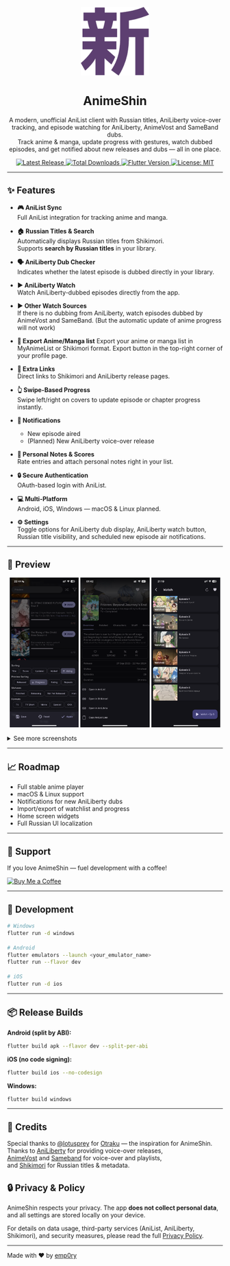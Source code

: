 <p align="center">
  <img src="https://github.com/emp0ry/AnimeShin/blob/main/assets/icons/about.png?raw=true" width="160" alt="AnimeShin Logo">
</p>

<h1 align="center">AnimeShin</h1>
<p align="center">
  A modern, unofficial AniList client with Russian titles, AniLiberty voice-over tracking, and episode watching for AniLiberty, AnimeVost and SameBand dubs.
  <br>
  Track anime & manga, update progress with gestures, watch dubbed episodes, and get notified about new releases and dubs — all in one place.
</p>

<p align="center">
  <a href="https://github.com/emp0ry/AnimeShin/releases/latest">
    <img src="https://img.shields.io/github/v/release/emp0ry/AnimeShin?logo=github&color=5865F2" alt="Latest Release">
  </a>
  <a href="https://img.shields.io/github/downloads/emp0ry/AnimeShin/total?color=ff6d00&label=Total%20Downloads">
    <img src="https://img.shields.io/github/downloads/emp0ry/AnimeShin/total?color=ff6d00&label=Total%20Downloads" alt="Total Downloads">
  </a>
  <a href="https://flutter.dev">
    <img src="https://img.shields.io/badge/Flutter-3.0%2B-44D1FD?logo=flutter" alt="Flutter Version">
  </a>
  <a href="LICENSE">
    <img src="https://img.shields.io/github/license/emp0ry/AnimeShin?color=00C853" alt="License: MIT">
  </a>
</p>

---

## ✨ Features

- **🎮 AniList Sync**  
  Full AniList integration for tracking anime and manga.

- **🏠 Russian Titles & Search**  
  Automatically displays Russian titles from Shikimori.  
  Supports **search by Russian titles** in your library.

- **🗣 AniLiberty Dub Checker**  
  Indicates whether the latest episode is dubbed directly in your library.

- **▶️ AniLiberty Watch**  
  Watch AniLiberty-dubbed episodes directly from the app.

- **▶️ Other Watch Sources**  
  If there is no dubbing from AniLiberty, watch episodes dubbed by AnimeVost and SameBand.
  (But the automatic update of anime progress will not work)

- **📁 Export Anime/Manga list**
  Export your anime or manga list in MyAnimeList or Shikimori format.
  Export button in the top-right corner of your profile page.

- **🔗 Extra Links**  
  Direct links to Shikimori and AniLiberty release pages.

- **👆 Swipe-Based Progress**  
  Swipe left/right on covers to update episode or chapter progress instantly.

- **🔔 Notifications**  
  - New episode aired  
  - (Planned) New AniLiberty voice-over release

- **📝 Personal Notes & Scores**  
  Rate entries and attach personal notes right in your list.

- **🔒 Secure Authentication**  
  OAuth-based login with AniList.

- **💻 Multi-Platform**  
  Android, iOS, Windows — macOS & Linux planned.

- **⚙️ Settings**  
  Toggle options for AniLiberty dub display, AniLiberty watch button, Russian title visibility, and scheduled new episode air notifications.

---

## 📸 Preview

<p align="center">
  <img src="https://github.com/emp0ry/AnimeShin/blob/main/assets/screenshots/1.PNG?raw=true" width="32%">
  <img src="https://github.com/emp0ry/AnimeShin/blob/main/assets/screenshots/2.PNG?raw=true" width="32%">
  <img src="https://github.com/emp0ry/AnimeShin/blob/main/assets/screenshots/3.PNG?raw=true" width="32%">
</p>

<details>
  <summary>See more screenshots</summary>
  <p align="center">
    <img src="https://github.com/emp0ry/AnimeShin/blob/main/assets/screenshots/4.PNG?raw=true" width="32%">
    <img src="https://github.com/emp0ry/AnimeShin/blob/main/assets/screenshots/5.PNG?raw=true" width="32%">
    <img src="https://github.com/emp0ry/AnimeShin/blob/main/assets/screenshots/6.PNG?raw=true" width="32%">
  </p>
  <p align="center">
    <img src="https://github.com/emp0ry/AnimeShin/blob/main/assets/screenshots/7.PNG?raw=true" width="48%">
    <img src="https://github.com/emp0ry/AnimeShin/blob/main/assets/screenshots/8.PNG?raw=true" width="48%">
  </p>
</details>

---

## 📈 Roadmap

- Full stable anime player  
- macOS & Linux support  
- Notifications for new AniLiberty dubs  
- Import/export of watchlist and progress  
- Home screen widgets  
- Full Russian UI localization  

---

## 💖 Support

If you love AnimeShin — fuel development with a coffee!  

[![Buy Me a Coffee](https://www.buymeacoffee.com/assets/img/custom_images/orange_img.png)](https://www.buymeacoffee.com/emp0ry)  

---

## 🧪 Development

```bash
# Windows
flutter run -d windows

# Android
flutter emulators --launch <your_emulator_name>
flutter run --flavor dev

# iOS
flutter run -d ios
```

---

## 📦 Release Builds

**Android (split by ABI):**

```bash
flutter build apk --flavor dev --split-per-abi
```

**iOS (no code signing):**

```bash
flutter build ios --no-codesign
```

**Windows:**

```bash
flutter build windows
```

---

## 🙏 Credits

Special thanks to [@lotusprey](https://github.com/lotusprey) for [Otraku](https://github.com/lotusprey/otraku) — the inspiration for AnimeShin.  
Thanks to [AniLiberty](https://anilibria.top/) for providing voice-over releases,  
[AnimeVost](https://animevost.org/) and [Sameband](https://sameband.studio/) for voice-over and playlists,  
and [Shikimori](https://shikimori.one/) for Russian titles & metadata.


## 🔒 Privacy & Policy

AnimeShin respects your privacy. The app **does not collect personal data**, and all settings are stored locally on your device.  

For details on data usage, third-party services (AniList, AniLiberty, Shikimori), and security measures, please read the full [Privacy Policy](PRIVACY_POLICY.md).

---

Made with ❤️ by [emp0ry](https://github.com/emp0ry)